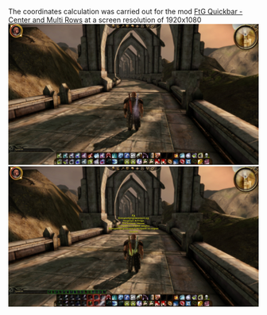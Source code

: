 The coordinates calculation was carried out for the mod [FtG Quickbar - Center and Multi Rows](https://www.nexusmods.com/dragonage/mods/2784) at a screen resolution of 1920x1080
![alt text](https://github.com/User15873425/DragonAgeOrigins-LogitechG600-Binds-n-InstantBuffs-Script/blob/main/Screenshot20230527051516907.jpg?raw=true)
![alt text](https://github.com/User15873425/DragonAgeOrigins-LogitechG600-Binds-n-InstantBuffs-Script/blob/main/Screenshot20230527051518958.jpg?raw=true)
